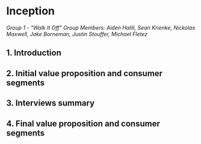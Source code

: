 # Inception

_Group 1 - "Walk It Off"
Group Members: Aiden Halili, Sean Krienke, Nickolas Maxwell, Jake Borneman, Justin Stouffer, Michael Fletez_

## 1. Introduction

## 2. Initial value proposition and consumer segments

## 3. Interviews summary

## 4. Final value proposition and consumer segments
